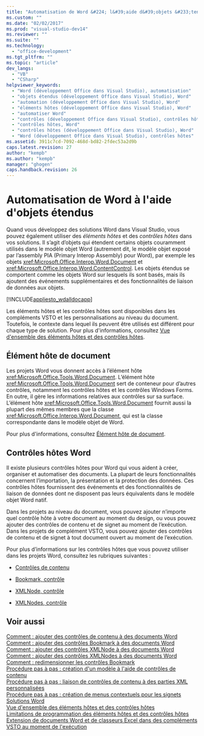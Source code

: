 ```yaml
---
title: "Automatisation de Word &#224; l&#39;aide d&#39;objets &#233;tendus | Microsoft Docs"
ms.custom: ""
ms.date: "02/02/2017"
ms.prod: "visual-studio-dev14"
ms.reviewer: ""
ms.suite: ""
ms.technology: 
  - "office-development"
ms.tgt_pltfrm: ""
ms.topic: "article"
dev_langs: 
  - "VB"
  - "CSharp"
helpviewer_keywords: 
  - "Word (développement Office dans Visual Studio), automatisation"
  - "objets étendus (développement Office dans Visual Studio), Word"
  - "automation (développement Office dans Visual Studio), Word"
  - "éléments hôtes (développement Office dans Visual Studio), Word"
  - "automatiser Word"
  - "contrôles (développement Office dans Visual Studio), contrôles hôtes Word"
  - "contrôles hôtes, Word"
  - "contrôles hôtes (développement Office dans Visual Studio), Word"
  - "Word (développement Office dans Visual Studio), contrôles hôtes"
ms.assetid: 3911c7cd-7092-468d-bd82-2fdec53a2d9b
caps.latest.revision: 27
author: "kempb"
ms.author: "kempb"
manager: "ghogen"
caps.handback.revision: 26
---
```

# Automatisation de Word &#224; l&#39;aide d&#39;objets &#233;tendus
  Quand vous développez des solutions Word dans Visual Studio, vous pouvez également utiliser des *éléments hôtes* et des *contrôles hôtes* dans vos solutions. Il s’agit d’objets qui étendent certains objets couramment utilisés dans le modèle objet Word \(autrement dit, le modèle objet exposé par l’assembly PIA \(Primary Interop Assembly\) pour Word\), par exemple les objets <xref:Microsoft.Office.Interop.Word.Document> et <xref:Microsoft.Office.Interop.Word.ContentControl>. Les objets étendus se comportent comme les objets Word sur lesquels ils sont basés, mais ils ajoutent des événements supplémentaires et des fonctionnalités de liaison de données aux objets.  
  
 [!INCLUDE[appliesto_wdalldocapp](../vsto/includes/appliesto-wdalldocapp-md.md)]  
  
 Les éléments hôtes et les contrôles hôtes sont disponibles dans les compléments VSTO et les personnalisations au niveau du document. Toutefois, le contexte dans lequel ils peuvent être utilisés est différent pour chaque type de solution. Pour plus d'informations, consultez [Vue d'ensemble des éléments hôtes et des contrôles hôtes](../vsto/host-items-and-host-controls-overview.md).  
  
## Élément hôte de document  
 Les projets Word vous donnent accès à l’élément hôte <xref:Microsoft.Office.Tools.Word.Document>. L’élément hôte <xref:Microsoft.Office.Tools.Word.Document> sert de conteneur pour d’autres contrôles, notamment les contrôles hôtes et les contrôles Windows Forms. En outre, il gère les informations relatives aux contrôles sur sa surface. L’élément hôte <xref:Microsoft.Office.Tools.Word.Document> fournit aussi la plupart des mêmes membres que la classe <xref:Microsoft.Office.Interop.Word.Document>, qui est la classe correspondante dans le modèle objet de Word.  
  
 Pour plus d'informations, consultez [Élément hôte de document](../vsto/document-host-item.md).  
  
## Contrôles hôtes Word  
 Il existe plusieurs contrôles hôtes pour Word qui vous aident à créer, organiser et automatiser des documents. La plupart de leurs fonctionnalités concernent l’importation, la présentation et la protection des données. Ces contrôles hôtes fournissent des événements et des fonctionnalités de liaison de données dont ne disposent pas leurs équivalents dans le modèle objet Word natif.  
  
 Dans les projets au niveau du document, vous pouvez ajouter n’importe quel contrôle hôte à votre document au moment du design, ou vous pouvez ajouter des contrôles de contenu et de signet au moment de l’exécution. Dans les projets de complément VSTO, vous pouvez ajouter des contrôles de contenu et de signet à tout document ouvert au moment de l’exécution.  
  
 Pour plus d’informations sur les contrôles hôtes que vous pouvez utiliser dans les projets Word, consultez les rubriques suivantes :  
  
-   [Contrôles de contenu](../vsto/content-controls.md)  
  
-   [Bookmark, contrôle](../vsto/bookmark-control.md)  
  
-   [XMLNode, contrôle](../vsto/xmlnode-control.md)  
  
-   [XMLNodes, contrôle](../vsto/xmlnodes-control.md)  
  
## Voir aussi  
 [Comment : ajouter des contrôles de contenu à des documents Word](../vsto/how-to-add-content-controls-to-word-documents.md)   
 [Comment : ajouter des contrôles Bookmark à des documents Word](../vsto/how-to-add-bookmark-controls-to-word-documents.md)   
 [Comment : ajouter des contrôles XMLNode à des documents Word](../vsto/how-to-add-xmlnode-controls-to-word-documents.md)   
 [Comment : ajouter des contrôles XMLNodes à des documents Word](../vsto/how-to-add-xmlnodes-controls-to-word-documents.md)   
 [Comment : redimensionner les contrôles Bookmark](../vsto/how-to-resize-bookmark-controls.md)   
 [Procédure pas à pas : création d'un modèle à l'aide de contrôles de contenu](../vsto/walkthrough-creating-a-template-by-using-content-controls.md)   
 [Procédure pas à pas : liaison de contrôles de contenu à des parties XML personnalisées](../vsto/walkthrough-binding-content-controls-to-custom-xml-parts.md)   
 [Procédure pas à pas : création de menus contextuels pour les signets](../vsto/walkthrough-creating-shortcut-menus-for-bookmarks.md)   
 [Solutions Word](../vsto/word-solutions.md)   
 [Vue d'ensemble des éléments hôtes et des contrôles hôtes](../vsto/host-items-and-host-controls-overview.md)   
 [Limitations de programmation des éléments hôtes et des contrôles hôtes](../vsto/programmatic-limitations-of-host-items-and-host-controls.md)   
 [Extension de documents Word et de classeurs Excel dans des compléments VSTO au moment de l'exécution](../vsto/extending-word-documents-and-excel-workbooks-in-vsto-add-ins-at-run-time.md)  
  
  